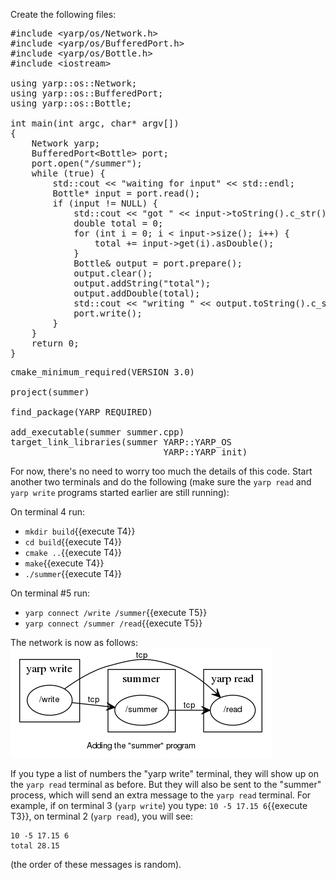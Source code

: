 Create the following files:

<pre class="file" data-filename="summer.cpp" data-target="replace">#include &lt;yarp/os/Network.h&gt;
#include &lt;yarp/os/BufferedPort.h&gt;
#include &lt;yarp/os/Bottle.h&gt;
#include &lt;iostream&gt;

using yarp::os::Network;
using yarp::os::BufferedPort;
using yarp::os::Bottle;

int main(int argc, char* argv[])
{
    Network yarp;
    BufferedPort&lt;Bottle&gt; port;
    port.open("/summer");
    while (true) {
        std::cout << "waiting for input" << std::endl;
        Bottle* input = port.read();
        if (input != NULL) {
            std::cout << "got " << input->toString().c_str() << std::endl;
            double total = 0;
            for (int i = 0; i < input->size(); i++) {
                total += input->get(i).asDouble();
            }
            Bottle& output = port.prepare();
            output.clear();
            output.addString("total");
            output.addDouble(total);
            std::cout << "writing " << output.toString().c_str() << std::endl;
            port.write();
        }
    }
    return 0;
}
</pre>

<pre class="file" data-filename="CMakeLists.txt" data-target="replace">cmake_minimum_required(VERSION 3.0)

project(summer)

find_package(YARP REQUIRED)

add_executable(summer summer.cpp)
target_link_libraries(summer YARP::YARP_OS
                             YARP::YARP_init)
</pre>

For now, there's no need to worry too much the details of this code.
Start another two terminals and do the following (make sure the `yarp read` and
`yarp write` programs started earlier are still running):


On terminal 4 run:

* `mkdir build`{{execute T4}}
* `cd build`{{execute T4}}
* `cmake ..`{{execute T4}}
* `make`{{execute T4}}
* `./summer`{{execute T4}}

On terminal #5 run:

* `yarp connect /write /summer`{{execute T5}}
* `yarp connect /summer /read`{{execute T5}}


The network is now as follows:
![Adding the "summer" program](https://raw.githubusercontent.com/drdanz/katacoda-scenarios/master/hello-world/dot_inline_dotgraph_6.png)


If you type a list of numbers the "yarp write" terminal, they will show up on
the `yarp read` terminal as before.
But they will also be sent to the "summer" process, which will send an extra
message to the `yarp read` terminal. For example, if on terminal 3
(`yarp write`) you type: `10 -5 17.15 6`{{execute T3}}, on terminal 2
(`yarp read`), you will see:

```
10 -5 17.15 6
total 28.15
```

(the order of these messages is random).
